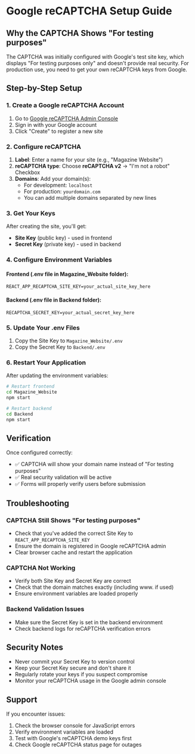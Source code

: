 # Google reCAPTCHA Setup Guide

## Why the CAPTCHA Shows "For testing purposes"

The CAPTCHA was initially configured with Google's test site key, which displays "For testing purposes only" and doesn't provide real security. For production use, you need to get your own reCAPTCHA keys from Google.

## Step-by-Step Setup

### 1. Create a Google reCAPTCHA Account

1. Go to [Google reCAPTCHA Admin Console](https://www.google.com/recaptcha/admin)
2. Sign in with your Google account
3. Click "Create" to register a new site

### 2. Configure reCAPTCHA

1. **Label**: Enter a name for your site (e.g., "Magazine Website")
2. **reCAPTCHA type**: Choose **reCAPTCHA v2** → "I'm not a robot" Checkbox
3. **Domains**: Add your domain(s):
   - For development: `localhost`
   - For production: `yourdomain.com`
   - You can add multiple domains separated by new lines

### 3. Get Your Keys

After creating the site, you'll get:
- **Site Key** (public key) - used in frontend
- **Secret Key** (private key) - used in backend

### 4. Configure Environment Variables

#### Frontend (.env file in Magazine_Website folder):
```env
REACT_APP_RECAPTCHA_SITE_KEY=your_actual_site_key_here
```

#### Backend (.env file in Backend folder):
```env
RECAPTCHA_SECRET_KEY=your_actual_secret_key_here
```

### 5. Update Your .env Files

1. Copy the Site Key to `Magazine_Website/.env`
2. Copy the Secret Key to `Backend/.env`

### 6. Restart Your Application

After updating the environment variables:
```bash
# Restart frontend
cd Magazine_Website
npm start

# Restart backend
cd Backend
npm start
```

## Verification

Once configured correctly:
- ✅ CAPTCHA will show your domain name instead of "For testing purposes"
- ✅ Real security validation will be active
- ✅ Forms will properly verify users before submission

## Troubleshooting

### CAPTCHA Still Shows "For testing purposes"
- Check that you've added the correct Site Key to `REACT_APP_RECAPTCHA_SITE_KEY`
- Ensure the domain is registered in Google reCAPTCHA admin
- Clear browser cache and restart the application

### CAPTCHA Not Working
- Verify both Site Key and Secret Key are correct
- Check that the domain matches exactly (including www. if used)
- Ensure environment variables are loaded properly

### Backend Validation Issues
- Make sure the Secret Key is set in the backend environment
- Check backend logs for reCAPTCHA verification errors

## Security Notes

- Never commit your Secret Key to version control
- Keep your Secret Key secure and don't share it
- Regularly rotate your keys if you suspect compromise
- Monitor your reCAPTCHA usage in the Google admin console

## Support

If you encounter issues:
1. Check the browser console for JavaScript errors
2. Verify environment variables are loaded
3. Test with Google's reCAPTCHA demo keys first
4. Check Google reCAPTCHA status page for outages